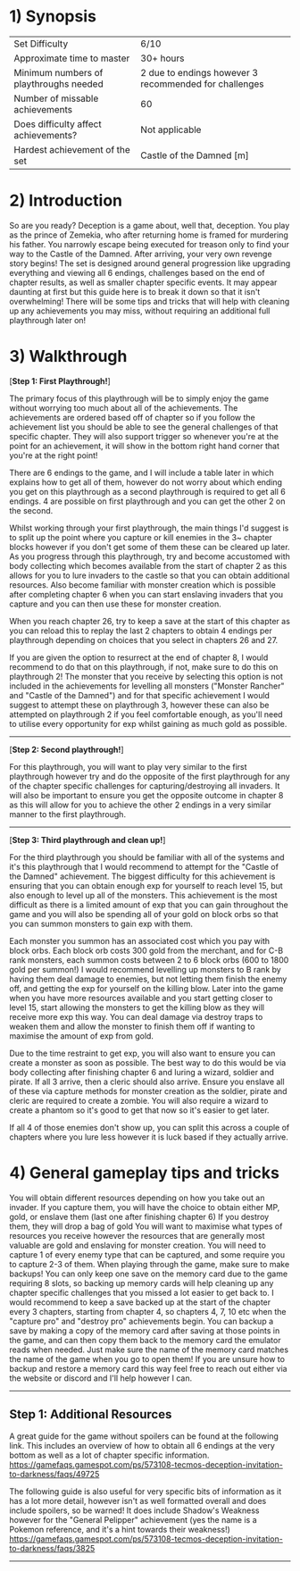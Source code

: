 # 1) Synopsis

|   |   |
|:--|:--|
|Set Difficulty|6/10|
|Approximate time to master|30+ hours|
|Minimum numbers of playthroughs needed|2 due to endings however 3 recommended for challenges|
|Number of missable achievements|60|
|Does difficulty affect achievements?|Not applicable|
|Hardest achievement of the set|Castle of the Damned [m]|

# 2) Introduction

So are you ready? Deception is a game about, well that, deception. You play as the prince of Zemekia, who after returning home is framed for murdering his father. You narrowly escape being executed for treason only to find your way to the Castle of the Damned. After arriving, your very own revenge story begins!
The set is designed around general progression like upgrading everything and viewing all 6 endings, challenges based on the end of chapter results, as well as smaller chapter specific events. It may appear daunting at first but this guide here is to break it down so that it isn't overwhelming! There will be some tips and tricks that will help with cleaning up any achievements you may miss, without requiring an additional full playthrough later on!

# 3) Walkthrough

[**Step 1: First Playthrough!**]

The primary focus of this playthrough will be to simply enjoy the game without worrying too much about all of the achievements. The achievements are ordered based off of chapter so if you follow the achievement list you should be able to see the general challenges of that specific chapter. They will also support trigger so whenever you're at the point for an achievement, it will show in the bottom right hand corner that you're at the right point!

There are 6 endings to the game, and I will include a table later in which explains how to get all of them, however do not worry about which ending you get on this playthrough as a second playthrough is required to get all 6 endings. 4 are possible on first playthrough and you can get the other 2 on the second.

Whilst working through your first playthrough, the main things I'd suggest is to split up the point where you capture or kill enemies in the 3~ chapter blocks however if you don't get some of them these can be cleared up later.
As you progress through this playthrough, try and become accustomed with body collecting which becomes available from the start of chapter 2 as this allows for you to lure invaders to the castle so that you can obtain additional resources. Also become familiar with monster creation which is possible after completing chapter 6 when you can start enslaving invaders that you capture and you can then use these for monster creation.

When you reach chapter 26, try to keep a save at the start of this chapter as you can reload this to replay the last 2 chapters to obtain 4 endings per playthrough depending on choices that you select in chapters 26 and 27.

If you are given the option to resurrect at the end of chapter 8, I would recommend to do that on this playthrough, if not, make sure to do this on playthrough 2! The monster that you receive by selecting this option is not included in the achievements for levelling all monsters ("Monster Rancher" and "Castle of the Damned") and for that specific achievement I would suggest to attempt these on playthrough 3, however these can also be attempted on playthrough 2 if you feel comfortable enough, as you'll need to utilise every opportunity for exp whilst gaining as much gold as possible.

***

[**Step 2: Second playthrough!**]

For this playthrough, you will want to play very similar to the first playthrough however try and do the opposite of the first playthrough for any of the chapter specific challenges for capturing/destroying all invaders. It will also be important to ensure you get the opposite outcome in chapter 8 as this will allow for you to achieve the other 2 endings in a very similar manner to the first playthrough.

***

[**Step 3: Third playthrough and clean up!**]

For the third playthrough you should be familiar with all of the systems and it's this playthrough that I would recommend to attempt for the "Castle of the Damned" achievement. The biggest difficulty for this achievement is ensuring that you can obtain enough exp for yourself to reach level 15, but also enough to level up all of the monsters. This achievement is the most difficult as there is a limited amount of exp that you can gain throughout the game and you will also be spending all of your gold on block orbs so that you can summon monsters to gain exp with them.

Each monster you summon has an associated cost which you pay with block orbs. Each block orb costs 300 gold from the merchant, and for C-B rank monsters, each summon costs between 2 to 6 block orbs (600 to 1800 gold per summon!)
I would recommend levelling up monsters to B rank by having them deal damage to enemies, but not letting them finish the enemy off, and getting the exp for yourself on the killing blow. Later into the game when you have more resources available and you start getting closer to level 15, start allowing the monsters to get the killing blow as they will receive more exp this way. You can deal damage via destroy traps to weaken them and allow the monster to finish them off if wanting to maximise the amount of exp from gold.

Due to the time restraint to get exp, you will also want to ensure you can create a monster as soon as possible. The best way to do this would be via body collecting after finishing chapter 6 and luring a wizard, soldier and pirate. If all 3 arrive, then a cleric should also arrive. Ensure you enslave all of these via capture methods for monster creation as the soldier, pirate and cleric are required to create a zombie. You will also require a wizard to create a phantom so it's good to get that now so it's easier to get later.

If all 4 of those enemies don't show up, you can split this across a couple of chapters where you lure less however it is luck based if they actually arrive.

# 4) General gameplay tips and tricks

You will obtain different resources depending on how you take out an invader. 
	If you capture them, you will have the choice to obtain either MP, gold, or enslave them (last one after finishing chapter 6)
	If you destroy them, they will drop a bag of gold
You will want to maximise what types of resources you receive however the resources that are generally most valuable are gold and enslaving for monster creation. You will need to capture 1 of every enemy type that can be captured, and some require you to capture 2-3 of them.
When playing through the game, make sure to make backups! You can only keep one save on the memory card due to the game requiring 8 slots, so backing up memory cards will help cleaning up any chapter specific challenges that you missed a lot easier to get back to.
I would recommend to keep a save backed up at the start of the chapter every 3 chapters, starting from chapter 4, so chapters 4, 7, 10 etc when the "capture pro" and "destroy pro" achievements begin. You can backup a save by making a copy of the memory card after saving at those points in the game, and can then copy them back to the memory card the emulator reads when needed. Just make sure the name of the memory card matches the name of the game when you go to open them! If you are unsure how to backup and restore a memory card this way feel free to reach out either via the website or discord and I'll help however I can.

***

## Step 1: Additional Resources

A great guide for the game without spoilers can be found at the following link. This includes an overview of how to obtain all 6 endings at the very bottom as well as a lot of chapter specific information.
https://gamefaqs.gamespot.com/ps/573108-tecmos-deception-invitation-to-darkness/faqs/49725

The following guide is also useful for very specific bits of information as it has a lot more detail, however isn't as well formatted overall and does include spoilers, so be warned! It does include Shadow's Weakness however for the "General Pelipper" achievement (yes the name is a Pokemon reference, and it's a hint towards their weakness!)
https://gamefaqs.gamespot.com/ps/573108-tecmos-deception-invitation-to-darkness/faqs/3825

***
